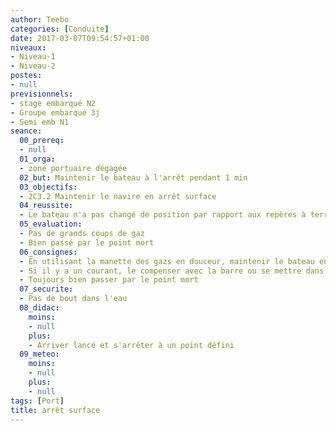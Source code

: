 ```yaml
---
author: Teebo
categories: [Conduite]
date: 2017-03-07T09:54:57+01:00
niveaux:
- Niveau-1
- Niveau-2
postes:
- null
previsionnels:
- stage embarqué N2
- Groupe embarqué 3j
- Semi emb N1
seance:
  00_prereq:
  - null
  01_orga:
  - zone portuaire dégagée
  02_but: Maintenir le bateau à l'arrêt pendant 1 min
  03_objectifs:
  - 2C3.2 Maintenir le navire en arrêt surface
  04_reussite:
  - Le bateau n'a pas changé de position par rapport aux repères à terre
  05_evaluation:
  - Pas de grands coups de gaz
  - Bien passé par le point mort
  06_consignes:
  - En utilisant la manette des gazs en douceur, maintenir le bateau en arrêt surface
  - Si il y a un courant, le compenser avec la barre ou se mettre dans son axe
  - Toujours bien passer par le point mort
  07_securite:
  - Pas de bout dans l'eau
  08_didac:
    moins:
    - null
    plus:
    - Arriver lancé et s'arrêter à un point défini
  09_meteo:
    moins:
    - null
    plus:
    - null
tags: [Port]
title: arrêt surface
---
```

